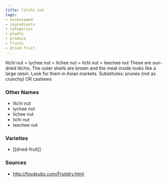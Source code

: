 ```yaml
---
title: litchi nut
tags:
- unreviewed
- ingredients
- categories
- plants
- produce
- fruits
- dried-fruit
---
```

litchi nut = lychee nut = lichee nut = lichi nut = leechee nut These are sun-dried litchis. The outer shells are brown and the meat inside looks like a large raisin. Look for them in Asian markets. Substitutes: prunes (not as crunchy) OR cashews

### Other Names

* litchi nut
* lychee nut
* lichee nut
* lichi nut
* leechee nut

### Varieties

* [[dried-fruit]]

### Sources
* http://foodsubs.com/Fruitdry.html

